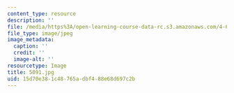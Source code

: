 ```yaml
---
content_type: resource
description: ''
file: /media/https%3A/open-learning-course-data-rc.s3.amazonaws.com/4-614-religious-architecture-and-islamic-cultures-fall-2002/15d70e381c48765adbf488e68d697c2b_5091.jpg
file_type: image/jpeg
image_metadata:
  caption: ''
  credit: ''
  image-alt: ''
resourcetype: Image
title: 5091.jpg
uid: 15d70e38-1c48-765a-dbf4-88e68d697c2b
---
```


